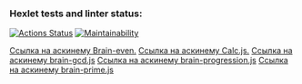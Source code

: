 ### Hexlet tests and linter status:
[![Actions Status](https://github.com/Dizza19/frontend-project-44/actions/workflows/hexlet-check.yml/badge.svg)](https://github.com/Dizza19/frontend-project-44/actions)
[![Maintainability](https://api.codeclimate.com/v1/badges/765ecb522066d1737f48/maintainability)](https://codeclimate.com/github/Dizza19/frontend-project-44/maintainability)


[Ссылка на аскинему Brain-even.](https://asciinema.org/a/QtXhLVKEKzkFRAGFXBMZadViL)
[Ссылка на аскинему Calc.js.](https://asciinema.org/a/5CA361DLDmoSg2iNE7pCW4Ydb)
[Ссылка на аскинему brain-gcd.js](https://asciinema.org/a/uZdtWBVJzAj4KhIXK9jmCfzuN)
[Ссылка на аскинему brain-progression.js](https://asciinema.org/a/p2ggaS0YLHXawzIfBElSGkxcp)
[Ссылка на аскинему brain-prime.js](https://asciinema.org/a/fgbFu6Ec4cYOlvJSwtXQ37E8t)
